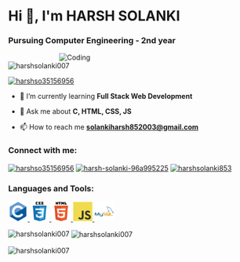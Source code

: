 <h1 align="left">Hi 👋, I'm HARSH SOLANKI</h1>
<h3 align="left">Pursuing Computer Engineering - 2nd year</h3>

<img align="right" alt="Coding" width="400" src="https://camo.githubusercontent.com/e20822b4282c07ffd010cd05f855a6561d3b62358ca9e607e4901288dd748fcb/68747470733a2f2f63646e2e6472696262626c652e636f6d2f75736572732f323133313939332f73637265656e73686f74732f343934383733362f74686f75676874776f726b732d6769665f6472696262626c652e676966">


<p align="left"> <img src="https://komarev.com/ghpvc/?username=harshsolanki007&label=Profile%20views&color=0e75b6&style=flat" alt="harshsolanki007" /> </p>

<p align="left"> <a href="https://twitter.com/harshso35156956" target="blank"><img src="https://img.shields.io/twitter/follow/harshso35156956?logo=twitter&style=for-the-badge" alt="harshso35156956" /></a> </p>

- 🌱 I’m currently learning **Full Stack Web Development**

- 💬 Ask me about **C, HTML, CSS, JS**

- 📫 How to reach me **solankiharsh852003@gmail.com**

<h3 align="left">Connect with me:</h3>
<p align="left">
<a href="https://twitter.com/harshso35156956" target="blank"><img align="center" src="https://raw.githubusercontent.com/rahuldkjain/github-profile-readme-generator/master/src/images/icons/Social/twitter.svg" alt="harshso35156956" height="30" width="40" /></a>
<a href="https://linkedin.com/in/harsh-solanki-96a995225" target="blank"><img align="center" src="https://raw.githubusercontent.com/rahuldkjain/github-profile-readme-generator/master/src/images/icons/Social/linked-in-alt.svg" alt="harsh-solanki-96a995225" height="30" width="40" /></a>
<a href="https://instagram.com/harshsolanki853" target="blank"><img align="center" src="https://raw.githubusercontent.com/rahuldkjain/github-profile-readme-generator/master/src/images/icons/Social/instagram.svg" alt="harshsolanki853" height="30" width="40" /></a>
</p>

<h3 align="left">Languages and Tools:</h3>
<p align="left"> <a href="https://www.cprogramming.com/" target="_blank" rel="noreferrer"> <img src="https://raw.githubusercontent.com/devicons/devicon/master/icons/c/c-original.svg" alt="c" width="40" height="40"/> </a> <a href="https://www.w3schools.com/css/" target="_blank" rel="noreferrer"> <img src="https://raw.githubusercontent.com/devicons/devicon/master/icons/css3/css3-original-wordmark.svg" alt="css3" width="40" height="40"/> </a> <a href="https://www.w3.org/html/" target="_blank" rel="noreferrer"> <img src="https://raw.githubusercontent.com/devicons/devicon/master/icons/html5/html5-original-wordmark.svg" alt="html5" width="40" height="40"/> </a> <a href="https://developer.mozilla.org/en-US/docs/Web/JavaScript" target="_blank" rel="noreferrer"> <img src="https://raw.githubusercontent.com/devicons/devicon/master/icons/javascript/javascript-original.svg" alt="javascript" width="40" height="40"/> </a> <a href="https://www.mysql.com/" target="_blank" rel="noreferrer"> <img src="https://raw.githubusercontent.com/devicons/devicon/master/icons/mysql/mysql-original-wordmark.svg" alt="mysql" width="40" height="40"/> </a> </p>

<p><img align="left" src="https://github-readme-stats.vercel.app/api/top-langs?username=harshsolanki007&theme=github_dark&show_icons=true&locale=en&layout=compact" alt="harshsolanki007" /></p>

<p>&nbsp;<img align="center" src="https://github-readme-stats.vercel.app/api?username=harshsolanki007&theme=github_dark&show_icons=true&locale=en" alt="harshsolanki007" /></p>

<p><img align="center" src="https://github-readme-streak-stats.herokuapp.com/?user=harshsolanki007&theme=github-dark-blue&show_icons=true" alt="harshsolanki007" /></p>
